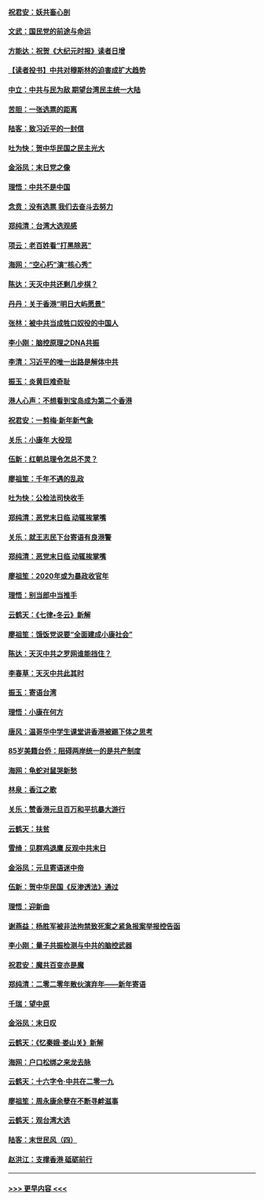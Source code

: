 #### [祝君安：妖共畜心剖](../pages/nsc993/n11794273.md?t=01160602) 
#### [文武：国民党的前途与命运](../pages/nsc993/n11794198.md?t=01160602) 
#### [方能达：祝贺《大纪元时报》读者日增](../pages/nsc993/n11793807.md?t=01160602) 
#### [【读者投书】中共对穆斯林的迫害成扩大趋势](../pages/nsc993/n11791371.md?t=01160602) 
#### [中立：中共与民为敌 期望台湾民主统一大陆](../pages/nsc993/n11790392.md?t=01160602) 
#### [苦胆：一张选票的距离](../pages/nsc993/n11788914.md?t=01160602) 
#### [陆客：致习近平的一封信](../pages/nsc993/n11788867.md?t=01160602) 
#### [吐为快：贺中华民国之民主光大](../pages/nsc993/n11788618.md?t=01160602) 
#### [金浴凤：末日党之像](../pages/nsc993/n11787475.md?t=01160602) 
#### [理悟：中共不是中国](../pages/nsc993/n11787463.md?t=01160602) 
#### [念贲：没有选票  我们去奋斗去努力](../pages/nsc993/n11787398.md?t=01160602) 
#### [郑纯清：台湾大选观感](../pages/nsc993/n11786210.md?t=01160602) 
#### [项云：老百姓看“打黑除恶”](../pages/nsc993/n11785398.md?t=01160602) 
#### [海网：“空心朽”演“核心秀”](../pages/nsc993/n11783874.md?t=01160602) 
#### [陈达：天灭中共还剩几步棋？](../pages/nsc993/n11783719.md?t=01160602) 
#### [丹丹：关于香港“明日大屿愿景”](../pages/nsc993/n11783273.md?t=01160602) 
#### [张林：被中共当成牲口奴役的中国人](../pages/nsc993/n11782397.md?t=01160602) 
#### [李小刚：脑控原理之DNA共振](../pages/nsc993/n11780962.md?t=01160602) 
#### [李清：习近平的唯一出路是解体中共](../pages/nsc993/n11780866.md?t=01160602) 
#### [振玉：炎黄巨难奇耻](../pages/nsc993/n11779632.md?t=01160602) 
#### [港人心声：不想看到宝岛成为第二个香港](../pages/nsc993/n11778817.md?t=01160602) 
#### [祝君安：一剪梅‧新年新气象](../pages/nsc993/n11776340.md?t=01160602) 
#### [关乐：小康年 大役现](../pages/nsc993/n11774213.md?t=01160602) 
#### [伍新：红朝总理令怎总不灵？](../pages/nsc993/n11770813.md?t=01160602) 
#### [廖祖笙：千年不遇的乱政](../pages/nsc993/n11770373.md?t=01160602) 
#### [吐为快：公检法司快收手](../pages/nsc993/n11770359.md?t=01160602) 
#### [郑纯清：恶党末日临 动辄挨掌嘴](../pages/nsc993/n11769912.md?t=01160602) 
#### [关乐：就王志民下台寄语有良港警](../pages/nsc993/n11769903.md?t=01160602) 
#### [郑纯清：恶党末日临 动辄挨掌嘴](../pages/nsc993/n11769356.md?t=01160602) 
#### [廖祖笙：2020年或为暴政收官年](../pages/nsc993/n11768216.md?t=01160602) 
#### [理悟：别当郎中当推手](../pages/nsc993/n11768243.md?t=01160602) 
#### [云鹤天：《七律▪冬云》新解](../pages/nsc993/n11768204.md?t=01160602) 
#### [廖祖笙：饿饭党说要“全面建成小康社会”](../pages/nsc993/n11767482.md?t=01160602) 
#### [陈达：天灭中共之罗网谁能挡住？](../pages/nsc993/n11767465.md?t=01160602) 
#### [李春草：天灭中共此其时](../pages/nsc993/n11767452.md?t=01160602) 
#### [振玉：寄语台湾](../pages/nsc993/n11767432.md?t=01160602) 
#### [理悟：小康在何方](../pages/nsc993/n11767394.md?t=01160602) 
#### [唐风：温哥华中学生课堂讲香港被踢下体之思考](../pages/nsc993/n11766848.md?t=01160602) 
#### [85岁美籍台侨：阻碍两岸统一的是共产制度](../pages/nsc993/n11765043.md?t=01160602) 
#### [海网：龟蛇对鼠哭新愁](../pages/nsc993/n11764895.md?t=01160602) 
#### [林泉：香江之歌](../pages/nsc993/n11764415.md?t=01160602) 
#### [关乐：赞香港元旦百万和平抗暴大游行](../pages/nsc993/n11764382.md?t=01160602) 
#### [云鹤天：扶贫](../pages/nsc993/n11764245.md?t=01160602) 
#### [雪绮：见群鸡退鹰  反观中共末日](../pages/nsc993/n11762112.md?t=01160602) 
#### [金浴凤：元旦寄语迷中帝](../pages/nsc993/n11761788.md?t=01160602) 
#### [伍新：贺中华民国《反渗透法》通过](../pages/nsc993/n11761994.md?t=01160602) 
#### [理悟：迎新曲](../pages/nsc993/n11761152.md?t=01160602) 
#### [谢燕益：杨胜军被非法拘禁致死案之紧急报案举报控告函](../pages/nsc993/n11756134.md?t=01160602) 
#### [李小刚：量子共振检测与中共的脑控武器](../pages/nsc993/n11754518.md?t=01160602) 
#### [祝君安：魔共百变亦是魔](../pages/nsc993/n11754469.md?t=01160602) 
#### [郑纯清：二零二零年散伙演弃年——新年寄语](../pages/nsc993/n11754195.md?t=01160602) 
#### [千瑞：望中原](../pages/nsc993/n11754159.md?t=01160602) 
#### [金浴凤：末日叹](../pages/nsc993/n11752359.md?t=01160602) 
#### [云鹤天：《忆秦娥‧娄山关》新解](../pages/nsc993/n11752348.md?t=01160602) 
#### [海网：户口松绑之来龙去脉](../pages/nsc993/n11752328.md?t=01160602) 
#### [云鹤天：十六字令‧中共在二零一九](../pages/nsc993/n11752305.md?t=01160602) 
#### [廖祖笙：周永康余孽在不断寻衅滋事](../pages/nsc993/n11751013.md?t=01160602) 
#### [云鹤天：观台湾大选](../pages/nsc993/n11751007.md?t=01160602) 
#### [陆客：末世民风（四）](../pages/nsc993/n11749203.md?t=01160602) 
#### [赵洪江：支撑香港 砥砺前行](../pages/nsc993/n11748482.md?t=01160602) 

----
#### [ >>> 更早内容 <<< ](../indexes/nsc993-earlier.md)
